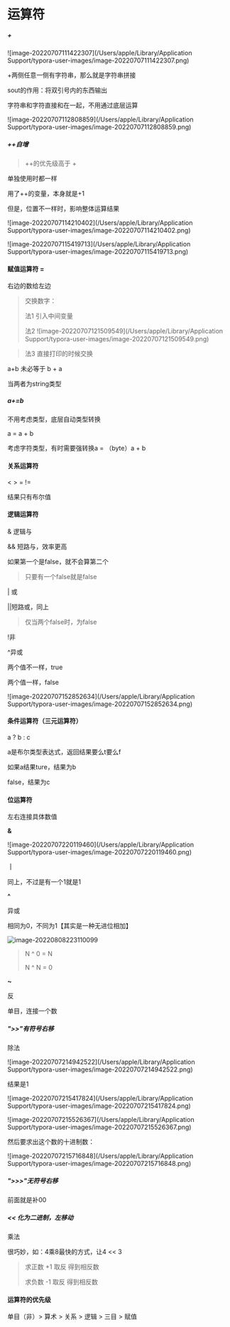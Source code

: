 # 运算符

##### +

![image-20220707111422307](/Users/apple/Library/Application Support/typora-user-images/image-20220707111422307.png)



+两侧任意一侧有字符串，那么就是字符串拼接

sout的作用：将双引号内的东西输出

字符串和字符直接和在一起，不用通过底层运算

![image-20220707112808859](/Users/apple/Library/Application Support/typora-user-images/image-20220707112808859.png)



##### ++自增

> ++的优先级高于 + 

单独使用时都一样

用了++的变量，本身就是+1

但是，位置不一样时，影响整体运算结果

![image-20220707114210402](/Users/apple/Library/Application Support/typora-user-images/image-20220707114210402.png)

![image-20220707115419713](/Users/apple/Library/Application Support/typora-user-images/image-20220707115419713.png)





#### 赋值运算符 = 

右边的数给左边

> 交换数字：
>
> 法1 引入中间变量
>
> 法2 ![image-20220707121509549](/Users/apple/Library/Application Support/typora-user-images/image-20220707121509549.png)

> 法3 直接打印的时候交换



a+b 未必等于 b + a

当两者为string类型



##### a+=b

不用考虑类型，底层自动类型转换

a = a + b

考虑字符类型，有时需要强转换a = （byte）a + b



#### 关系运算符

< > = !=

结果只有布尔值



#### 逻辑运算符

& 逻辑与

&& 短路与，效率更高

如果第一个是false，就不会算第二个

> 只要有一个false就是false



| 或

||短路或，同上

> 仅当两个false时，为false



!非



^异或

两个值不一样，true

两个值一样，false

![image-20220707152852634](/Users/apple/Library/Application Support/typora-user-images/image-20220707152852634.png)



#### 条件运算符（三元运算符）

a ? b : c

a是布尔类型表达式，返回结果要么t要么f

如果a结果ture，结果为b

false，结果为c



#### 位运算符

左右连接具体数值

**&**

![image-20220707220119460](/Users/apple/Library/Application Support/typora-user-images/image-20220707220119460.png)



**｜**

同上，不过是有一个1就是1



**^**

异或

相同为0，不同为1【其实是一种无进位相加】

![image-20220808223110099](https://xingqiu-tuchuang-1256524210.cos.ap-shanghai.myqcloud.com/3978/image-20220808223110099.png)

> N ^ 0 = N
>
> N ^ N = 0



**~**

反

单目，连接一个数



##### ">>"有符号右移

除法

![image-20220707214942522](/Users/apple/Library/Application Support/typora-user-images/image-20220707214942522.png)

结果是1

![image-20220707215417824](/Users/apple/Library/Application Support/typora-user-images/image-20220707215417824.png)

![image-20220707215526367](/Users/apple/Library/Application Support/typora-user-images/image-20220707215526367.png)

然后要求出这个数的十进制数：

![image-20220707215716848](/Users/apple/Library/Application Support/typora-user-images/image-20220707215716848.png)



##### ">>>"无符号右移

前面就是补00



##### << 化为二进制，左移动

乘法

很巧妙，如：4乘8最快的方式，让4 << 3



> 求正数 +1 取反 得到相反数
>
> 求负数  -1 取反 得到相反数



#### 运算符的优先级

单目（非）> 算术 > 关系 > 逻辑 > 三目 > 赋值